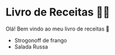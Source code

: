 # Livro de Receitas :man_cook:

Olá! Bem vindo ao meu livro de receitas :wave:

- Strogonoff de frango
- Salada Russa
